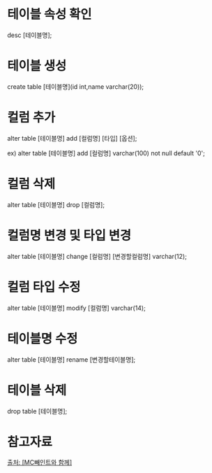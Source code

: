 # 테이블 속성 확인

desc [테이블명];

# 테이블 생성

create table [테이블명](id int,name varchar(20));

# 컬럼 추가

alter table [테이블명] add [컬럼명] [타입] [옵션]; 

ex) alter table [테이블명] add [컬럼명] varchar(100) not null default '0'; 

# 컬럼 삭제

alter table [테이블명] drop [컬럼명];

# 컬럼명 변경 및 타입 변경

alter table [테이블명] change [컬럼명] [변경할컬럼명] varchar(12);

# 컬럼 타입 수정

alter table [테이블명] modify [컬럼명] varchar(14);

# 테이블명 수정

alter table [테이블명] rename [변경할테이블명];

# 테이블 삭제

drop table [테이블명];

# 참고자료

<a href="https://mcpaint.tistory.com/194">출처: [MC빼인트와 함께]</a>
